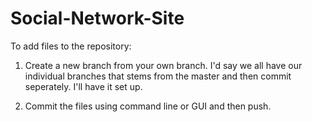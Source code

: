 # Social-Network-Site

To add files to the repository:

1. Create a new branch from your own branch. I'd say we all have our individual branches that stems from the master and then commit seperately.
   I'll have it set up.
   
2. Commit the files using command line or GUI and then push.
